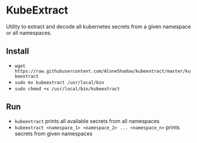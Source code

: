 # KubeExtract

Utility to extract and decode all kubernetes secrets from a given namespace or all namespaces.

## Install
* `wget https://raw.githubusercontent.com/AloneShadow/kubeextract/master/kubeextract`
* `sudo mv kubeextract /usr/local/bin`
* `sudo chmod +x /usr/local/bin/kubeextract`

## Run
* `kubeextract` prints all available secrets from all namespaces
* `kubeextract <namespace_1> <namespace_2> ... <namespace_n>` prints secrets from given namespaces
